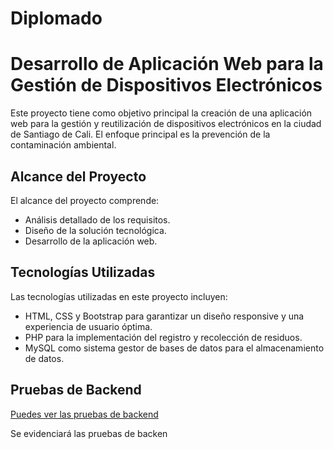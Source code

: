 # Diplomado
# Desarrollo de Aplicación Web para la Gestión de Dispositivos Electrónicos

Este proyecto tiene como objetivo principal la creación de una aplicación web para la gestión y reutilización de dispositivos electrónicos en la ciudad de Santiago de Cali. El enfoque principal es la prevención de la contaminación ambiental.

## Alcance del Proyecto

El alcance del proyecto comprende:

- Análisis detallado de los requisitos.
- Diseño de la solución tecnológica.
- Desarrollo de la aplicación web.

## Tecnologías Utilizadas

Las tecnologías utilizadas en este proyecto incluyen:

- HTML, CSS y Bootstrap para garantizar un diseño responsive y una experiencia de usuario óptima.
- PHP para la implementación del registro y recolección de residuos.
- MySQL como sistema gestor de bases de datos para el almacenamiento de datos.

## Pruebas de Backend

[Puedes ver las pruebas de backend](https://laiberocol-my.sharepoint.com/personal/mrivasba_ibero_edu_co/_layouts/15/stream.aspx?id=%2Fpersonal%2Fmrivasba%5Fibero%5Fedu%5Fco%2FDocuments%2Fpruebas%2Emp4&referrer=OneDriveForBusiness&referrerScenario=OpenFile)

Se evidenciará las pruebas de backen




